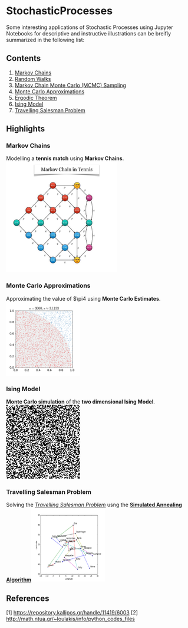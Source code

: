# StochasticProcesses
Some interesting applications of Stochastic Processes using Jupyter Notebooks for descriptive and instructive illustrations can be breifly summarized in the following list:

## Contents
<OL>
  <LI><a href="Notebooks/MarkovChains.ipynb">Markov Chains</a></LI>
  <LI><a href="Notebooks/RandomWalk.ipynb">Random Walks</a></LI>
  <LI><a href="Notebooks/MarkovChainMonteCarloSampling.ipynb">Markov Chain Monte Carlo (MCMC) Sampling</a></LI>
  <LI><a href="Notebooks/MonteCarloApproximations.ipynb">Monte Carlo Approximations</a></LI>
  <LI><a href="Notebooks/ErgodicTheorem.ipynb">Ergodic Theorem</a></LI>
  <LI><a href="Notebooks/IsingModel.ipynb">Ising Model</a></LI>
  <LI><a href="Notebooks/TravellingSalesmanProblem.ipynb">Travelling Salesman Problem</a></LI>
</OL>

## Highlights

### Markov Chains
Modelling a <B>tennis match</B> using <B>Markov Chains</B>.
<img src="Images/MarkovChainTennis.jpg" width="300" height="300"/>

### Monte Carlo Approximations
Approximating the value of $\pi4 using <B>Monte Carlo Estimates</B>. <RIGHT><img src="Images/MCMCApproximatingPi.gif" width="200" height="200"/></RIGHT>

### Ising Model 
<B>Monte Carlo simulation</B> of the <B>two dimensional Ising Model</B>.<RIGHT><img src="Images/Ising2D.gif" width="200" height="200"/></RIGHT>

### Travelling Salesman Problem
Solving the *[Travelling Salesman Problem](https://en.wikipedia.org/wiki/Travelling_salesman_problem)* usng the <B>[Simulated Annealing Algorithm](https://en.wikipedia.org/wiki/Simulated_annealing)</B><RIGHT><img src="Images/TSPEurope.gif" width="200" height="200"/></RIGHT>

## References
[1] https://repository.kallipos.gr/handle/11419/6003
[2] http://math.ntua.gr/~loulakis/info/python_codes_files
